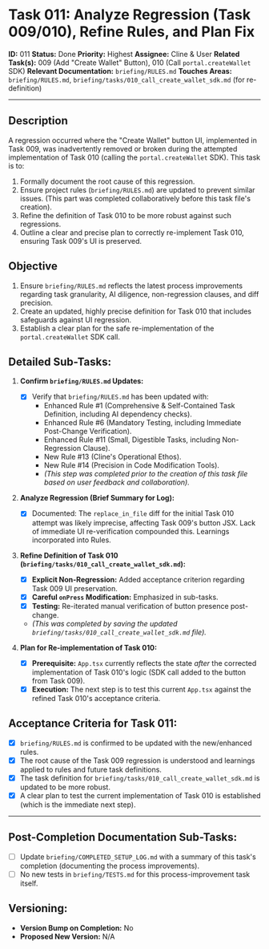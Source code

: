 # Task 011: Analyze Regression (Task 009/010), Refine Rules, and Plan Fix

**ID:** 011
**Status:** Done
**Priority:** Highest
**Assignee:** Cline & User
**Related Task(s):** 009 (Add "Create Wallet" Button), 010 (Call `portal.createWallet` SDK)
**Relevant Documentation:** `briefing/RULES.md`
**Touches Areas:** `briefing/RULES.md`, `briefing/tasks/010_call_create_wallet_sdk.md` (for re-definition)

---

## Description

A regression occurred where the "Create Wallet" button UI, implemented in Task 009, was inadvertently removed or broken during the attempted implementation of Task 010 (calling the `portal.createWallet` SDK). This task is to:
1.  Formally document the root cause of this regression.
2.  Ensure project rules (`briefing/RULES.md`) are updated to prevent similar issues. (This part was completed collaboratively before this task file's creation).
3.  Refine the definition of Task 010 to be more robust against such regressions.
4.  Outline a clear and precise plan to correctly re-implement Task 010, ensuring Task 009's UI is preserved.

## Objective

1.  Ensure `briefing/RULES.md` reflects the latest process improvements regarding task granularity, AI diligence, non-regression clauses, and diff precision.
2.  Create an updated, highly precise definition for Task 010 that includes safeguards against UI regression.
3.  Establish a clear plan for the safe re-implementation of the `portal.createWallet` SDK call.

## Detailed Sub-Tasks:

1.  **Confirm `briefing/RULES.md` Updates:**
    *   [x] Verify that `briefing/RULES.md` has been updated with:
        *   Enhanced Rule #1 (Comprehensive & Self-Contained Task Definition, including AI dependency checks).
        *   Enhanced Rule #6 (Mandatory Testing, including Immediate Post-Change Verification).
        *   Enhanced Rule #11 (Small, Digestible Tasks, including Non-Regression Clause).
        *   New Rule #13 (Cline's Operational Ethos).
        *   New Rule #14 (Precision in Code Modification Tools).
        *   *(This step was completed prior to the creation of this task file based on user feedback and collaboration).*

2.  **Analyze Regression (Brief Summary for Log):**
    *   [x] Documented: The `replace_in_file` diff for the initial Task 010 attempt was likely imprecise, affecting Task 009's button JSX. Lack of immediate UI re-verification compounded this. Learnings incorporated into Rules.

3.  **Refine Definition of Task 010 (`briefing/tasks/010_call_create_wallet_sdk.md`):**
    *   [x] **Explicit Non-Regression:** Added acceptance criterion regarding Task 009 UI preservation.
    *   [x] **Careful `onPress` Modification:** Emphasized in sub-tasks.
    *   [x] **Testing:** Re-iterated manual verification of button presence post-change.
    *   *(This was completed by saving the updated `briefing/tasks/010_call_create_wallet_sdk.md` file).*

4.  **Plan for Re-implementation of Task 010:**
    *   [x] **Prerequisite:** `App.tsx` currently reflects the state *after* the corrected implementation of Task 010's logic (SDK call added to the button from Task 009).
    *   [x] **Execution:** The next step is to test this current `App.tsx` against the refined Task 010's acceptance criteria.

## Acceptance Criteria for Task 011:

*   [x] `briefing/RULES.md` is confirmed to be updated with the new/enhanced rules.
*   [x] The root cause of the Task 009 regression is understood and learnings applied to rules and future task definitions.
*   [x] The task definition for `briefing/tasks/010_call_create_wallet_sdk.md` is updated to be more robust.
*   [x] A clear plan to test the current implementation of Task 010 is established (which is the immediate next step).

---
## Post-Completion Documentation Sub-Tasks:
*   [ ] Update `briefing/COMPLETED_SETUP_LOG.md` with a summary of this task's completion (documenting the process improvements).
*   [ ] No new tests in `briefing/TESTS.md` for this process-improvement task itself.

## Versioning:
*   **Version Bump on Completion:** No
*   **Proposed New Version:** N/A
